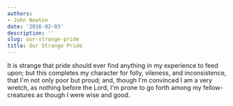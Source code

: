```yaml
---
authors:
- John Newton
date: '2016-02-03'
description: ''
slug: our-strange-pride
title: Our Strange Pride
---
```

It is strange that pride should ever find anything in my experience to feed upon; but this completes my character for folly, vileness, and inconsistence, that I'm not only poor but proud; and, though I'm convinced I am a very wretch, as nothing before the Lord, I'm prone to go forth among my fellow-creatures as though I were wise and good.



